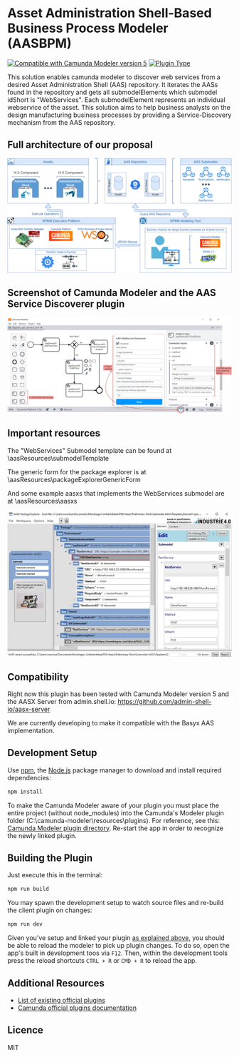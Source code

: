 # Asset Administration Shell-Based Business Process Modeler (AASBPM)

 [![Compatible with Camunda Modeler version 5](https://img.shields.io/badge/Modeler_Version-5.0.0+-blue.svg)](#) [![Plugin Type](https://img.shields.io/badge/Plugin%20Type-BPMN-orange.svg)](#)

This solution enables camunda modeler to discover web services from a desired Asset Administration Shell (AAS) repository. It iterates the AASs found in the repository and gets all submodelElements which submodel idShort is "WebServices". Each submodelElement represents an individual webservice of the asset. This solution aims to help business analysts on the design manufacturing business processes by providing a Service-Discovery mechanism from the AAS repository.

## Full architecture of our proposal
![](AAS%20service%20composition%20tool%20architecture_v3.drawio.png)

## Screenshot of Camunda Modeler and the AAS Service Discoverer plugin
![](aasWebServiceDiscovererPlugin.drawio.png)

## Important resources
The "WebServices" Submodel template can be found at \aasResources\submodelTemplate

The generic form for the package explorer is at \aasResources\packageExplorerGenericForm

And some example aasxs that implements the WebServices submodel are at \aasResources\aasxs

![](SubmodelTemplate.jpg)

## Compatibility
Right now this plugin has been tested with Camunda Modeler version 5 and the AASX Server from admin.shell.io: https://github.com/admin-shell-io/aasx-server

We are currently developing to make it compatible with the Basyx AAS implementation.

## Development Setup

Use [npm](https://www.npmjs.com/), the [Node.js](https://nodejs.org/en/) package manager to download and install required dependencies:

```sh
npm install
```

To make the Camunda Modeler aware of your plugin you must place the entire project (without node_modules) into the Camunda's Modeler plugin folder (C:\camunda-modeler\resources\plugins). For reference, see this: [Camunda Modeler plugin directory](https://github.com/camunda/camunda-modeler/tree/develop/docs/plugins#plugging-into-the-camunda-modeler). Re-start the app in order to recognize the newly linked plugin.


## Building the Plugin

Just execute this in the terminal:
```sh
npm run build
```

You may spawn the development setup to watch source files and re-build the client plugin on changes:

```sh
npm run dev
```

Given you've setup and linked your plugin [as explained above](#development-setup), you should be able to reload the modeler to pick up plugin changes. To do so, open the app's built in development toos via `F12`. Then, within the development tools press the reload shortcuts `CTRL + R` or `CMD + R` to reload the app.

## Additional Resources

* [List of existing official plugins](https://github.com/camunda/camunda-modeler-plugins)
* [Camunda official plugins documentation](https://docs.camunda.io/docs/components/modeler/desktop-modeler/plugins/)


## Licence

MIT
